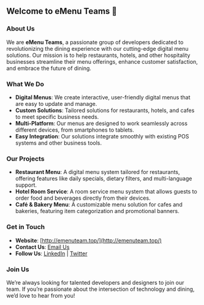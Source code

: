## Welcome to eMenu Teams 👋

### About Us
We are **eMenu Teams**, a passionate group of developers dedicated to revolutionizing the dining experience with our cutting-edge digital menu solutions. Our mission is to help restaurants, hotels, and other hospitality businesses streamline their menu offerings, enhance customer satisfaction, and embrace the future of dining.

### What We Do
- **Digital Menus**: We create interactive, user-friendly digital menus that are easy to update and manage.
- **Custom Solutions**: Tailored solutions for restaurants, hotels, and cafes to meet specific business needs.
- **Multi-Platform**: Our menus are designed to work seamlessly across different devices, from smartphones to tablets.
- **Easy Integration**: Our solutions integrate smoothly with existing POS systems and other business tools.

### Our Projects
- **Restaurant Menu**: A digital menu system tailored for restaurants, offering features like daily specials, dietary filters, and multi-language support.
- **Hotel Room Service**: A room service menu system that allows guests to order food and beverages directly from their devices.
- **Café & Bakery Menu**: A customizable menu solution for cafes and bakeries, featuring item categorization and promotional banners.

### Get in Touch
- **Website**: [http://emenuteam.top/](http://emenuteam.top/)
- **Contact Us**: [Email Us](mailto:emenuteamtop@gmail.com)
- **Follow Us**: [LinkedIn](#) | [Twitter](#)

### Join Us
We’re always looking for talented developers and designers to join our team. If you’re passionate about the intersection of technology and dining, we’d love to hear from you!
